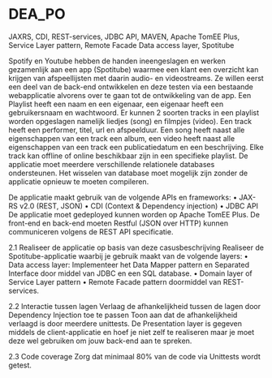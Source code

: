 # DEA_PO
JAXRS, CDI, REST-services, JDBC API, MAVEN, Apache TomEE Plus, Service Layer pattern, Remote Facade Data access layer, Spotitube

Spotify en Youtube hebben de handen ineengeslagen en werken gezamenlijk aan een app (Spotitube) waarmee een klant een overzicht kan krijgen van afspeellijsten met daarin audio- en videostreams. Ze willen eerst een deel van de back-end ontwikkelen en deze testen via een bestaande webapplicatie alvorens over te gaan tot de ontwikkeling van de app.
Een Playlist heeft een naam en een eigenaar, een eigenaar heeft een gebruikersnaam en wachtwoord. Er kunnen 2 soorten tracks in een playlist worden opgeslagen namelijk liedjes (song) en filmpjes (video). Een track heeft een performer, titel, url en afspeelduur. Een song heeft naast alle eigenschappen van een track een album, een video heeft naast alle eigenschappen van een track een publicatiedatum en een beschrijving. Elke track kan offline of online beschikbaar zijn in een specifieke playlist.
De applicatie moet meerdere verschillende relationele databases ondersteunen. Het wisselen van database moet mogelijk zijn zonder de applicatie opnieuw te moeten compileren.

De applicatie maakt gebruik van de volgende APIs en frameworks:
• JAX-RS v2.0 (REST, JSON)
• CDI (Context & Dependency injection)
• JDBC API
De applicatie moet gedeployed kunnen worden op Apache TomEE Plus.
De front-end en back-end moeten Restful (JSON over HTTP) kunnen communiceren volgens de REST API specificatie.

2.1 Realiseer de applicatie op basis van deze casusbeschrijving
Realiseer de Spotitube-applicatie waarbij je gebruik maakt van de volgende layers:
• Data access layer: Implementeer het Data Mapper pattern en Separated Interface door middel van JDBC en een SQL database.
• Domain layer of Service Layer pattern
• Remote Facade pattern doormiddel van REST-services.

2.2 Interactie tussen lagen
Verlaag de afhankelijkheid tussen de lagen door Dependency Injection toe te passen Toon aan dat de afhankelijkheid verlaagd is door meerdere unittests.
De Presentation layer is gegeven middels de client-applicatie en hoef je niet zelf te realiseren maar je moet deze wel gebruiken om jouw back-end aan te spreken.

2.3 Code coverage
Zorg dat minimaal 80% van de code via Unittests wordt getest.
